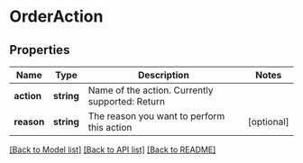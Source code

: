 # OrderAction

## Properties
Name | Type | Description | Notes
------------ | ------------- | ------------- | -------------
**action** | **string** | Name of the action. Currently supported: Return | 
**reason** | **string** | The reason you want to perform this action | [optional] 

[[Back to Model list]](../README.md#documentation-for-models) [[Back to API list]](../README.md#documentation-for-api-endpoints) [[Back to README]](../README.md)


